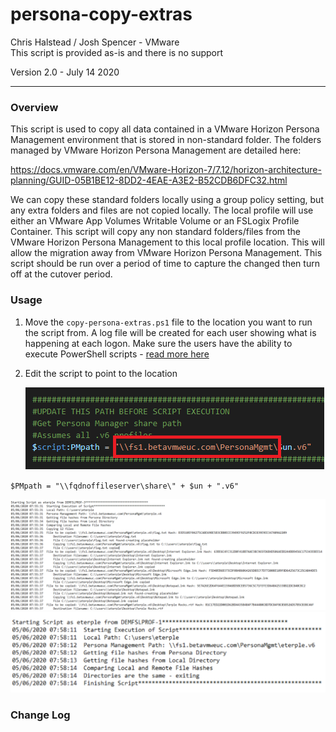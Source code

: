 # persona-copy-extras

Chris Halstead / Josh Spencer - VMware <br />
This script is provided as-is and there is no support

Version 2.0 - July 14 2020

------

### Overview

This script is used to copy all data contained in a VMware Horizon Persona Management environment that is stored in non-standard folder.  The folders managed by VMware Horizon Persona Management are detailed here: 

https://docs.vmware.com/en/VMware-Horizon-7/7.12/horizon-architecture-planning/GUID-05B1BE12-8DD2-4EAE-A3E2-B52CDB6DFC32.html

We can copy these standard folders locally using a group policy setting, but any extra folders and files are not copied locally.  The local profile will use either an VMware App Volumes Writable Volume or an FSLogix Profile Container.  This script will copy any non standard folders/files from the VMware Horizon Persona Management to this local profile location.  This will allow the migration away from VMware Horizon Persona Management.  This script should be run over a period of time to capture the changed then turn off at the cutover period.

### Usage

1. Move the `copy-persona-extras.ps1` file to the location you want to run the script from.   A log file will be created for each user showing what is happening at each logon.  Make sure the users have the ability to execute PowerShell scripts - [read more here](https://docs.microsoft.com/en-us/powershell/module/microsoft.powershell.core/about/about_execution_policies?view=powershell-7)

2. Edit the script to point to the location 

   ![configurepm](https://github.com/chrisdhalstead/persona-copy-extras/blob/master/Images/configurepm.png)



`$PMpath = "\\fqdnoffileserver\share\" + $un + ".v6"`







<img src="Images\Log-Copy.png" width="1500" />



<img src="Images\Log-Same.png" width="1500" />

### Change Log











